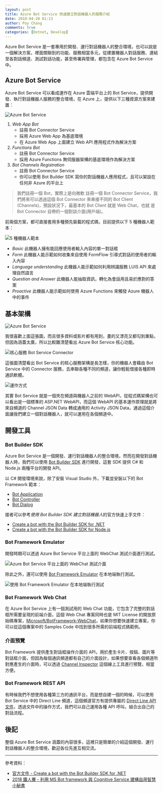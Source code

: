 ```yaml
---
layout: post
title: Azure Bot Service 快速建立對話機器人的服務介紹
date: 2018-04-20 01:13
author: Poy Chang
comments: true
categories: [Dotnet, Develop]
---
```

Azure Bot Service 是一套專用於開發、運行對話機器人的整合環境，也可以說是一個解決方案，裡面關聯到的功能、服務相當多元，從建置機器人對話服務、連結至各對話頻道、測試對話功能，甚至佈署與管理，都包含在 Azure Bot Service 中。

## Azure Bot Service

Azure Bot Service 可以看成運作在 Azure 雲端平台上的 Bot Service，提供開發、執行對話機器人服務的整合環境，在 Azure 上，提供以下三種資源方案來建置：

![Azure Bot Service](https://i.imgur.com/gaxn66h.png)

1. *Web App Bot*
	* 註冊 Bot Connector Service
	* 採用 Azure Web App 為基底環境
	* 在 Azure Web App 上面建立 Web API 應用程式作為解決方案
2. *Functions Bot*
	* 註冊 Bot Connector Service
	* 採用 Azure Functions 無伺服器架構的基底環境作為解決方案
3. *Bot Channels Registration*
	* 註冊 Bot Connector Service
	* 你可以使用 Bot Builder SDK 寫你的對話機器人應用程式，且可以架設在任何非 Azure 的平台上

>我們註冊一個 Bot，實際上是向微軟 註冊一個 Bot Connector Service，我們將來可以透過這個 Bot Connector 來串接不同的 Bot Client (Channels)，預設狀況下，最基本的 Bot Client 就是 Web Chat，也就 是 Bot Connector 自帶的一個對談介面(用戶端)。

前兩個方案，都可直接套用多種預先裝載的程式碼，目前提供以下 5 種機器人範本：

![5 種機器人範本](https://i.imgur.com/zt9sPN1.png)

* *Basic* 此機器人擁有能回應使用者輸入內容的單一對話框
* *Form* 此機器人能示範如何收集來自使用 FormFlow 引導式對話的使用者的輸入內容
* *Language understanding* 此機器人能示範如何利用辨識服務 LUIS API 來處理自然語言
* *Question and Answer* 此機器人能抽取資訊，轉化為會話用且易於應對的答案
* *Proactive* 此機器人能示範如何使用 Azure Functions 來觸發 Azure 機器人中的事件

## 基本架構

![Azure Bot Service](https://i.imgur.com/l2hM5TN.png)

我很喜歡上面這張圖，而且很多資料或影片都有用到，畫的又漂亮又都勾到重點，但因為涵蓋太廣，所以比較難清楚看出 Azure Bot Service 核心功能。

![核心服務 Bot Service Connector](https://i.imgur.com/kKR2xe6.png)

這張圖清楚看出 Bot Service 的核心服務架構是長怎樣，你的機器人會藉由 Bot Service 中的 Connector 服務，去串聯各種不同的頻道，讓你輕鬆借接各種即時通訊軟體。

![運作方式](https://i.imgur.com/0IcJ7Lm.gif)

其實 Bot Service 就是一個夾在頻道與機器人之前的 WebAPI，從程式碼架構也可以看出是一個標準的 ASP.NET WebAPI，而這個 WebAPI 的基本運作原理就是將來自頻道的 Channel JSON Data 轉成通用的 Activity JSON Data，通過這個介面讓我們建立一個對話機器人，就可以運用在各個頻道中。

## 開發工具

### Bot Builder SDK

Azure Bot Service 是一個開發、運行對話機器人的整合環境，然而在開發對話機器人時，我們可以使用 [Bot Builder SDK](https://github.com/Microsoft/BotBuilder) 進行開發，這套 SDK 提供 C# 和 Node.js 兩種平台的開發 API。

以 C# 開發環境來說，除了安裝 Visual Studio 外，下載並安裝以下的 Bot Framework 範本：

* [Bot Application](http://aka.ms/bf-bc-vstemplate)
* [Bot Controller](http://aka.ms/bf-bc-vscontrollertemplate)
* [Bot Dialog](http://aka.ms/bf-bc-vsdialogtemplate)

接者可以參考*使用 Bot Builder SDK 建立對話機器人*的官方快速上手文件：

* [Create a bot with the Bot Builder SDK for .NET](https://docs.microsoft.com/en-us/bot-framework/dotnet/bot-builder-dotnet-quickstart)
* [Create a bot with the Bot Builder SDK for Node.js](https://docs.microsoft.com/en-us/azure/bot-service/nodejs/bot-builder-nodejs-quickstart)

### Bot Framework Emulator

開發時期可以透過 Azure Bot Service 平台上面的 WebChat 測試介面進行測試。

![Azure Bot Service 平台上面的 WebChat 測試介面](https://i.imgur.com/FUYCTtl.png)

除此之外，還可以使用 [Bot Framework Emulator](https://github.com/Microsoft/BotFramework-Emulator) 在本地端執行測試。

![使用 Bot Framework Emulator 在本地端執行測試](https://i.imgur.com/qrIj8jH.png)

### Bot Framework Web Chat

在 Azure Bot Service 上有一個測試用的 Web Chat 功能，它包含了完整的對話框所需要呈現的前端介面，這個 Web Chat 專案同時也是 MIT License 的開放原始碼專案，[Microsoft/BotFramework-WebChat](https://github.com/Microsoft/BotFramework-WebChat)，如果你想要快速建立專案，你可以從這個專案中的 Samples Code 中找到很多所需的前端程式碼範例。

### 介面預覽

Bot Framework 提供產生對話框操作介面的 API，用於產生卡片、按鈕、圖片等對話框介面，但因為每個通訊頻道都有自己的介面設計，如果想要查看各個頻道所對應產生的介面時，可以透過 [Channel Inspector](https://docs.botframework.com/en-us/channel-inspector/channels/WebChat/) 這個線上工具進行預覽，相當方便。

### Bot Framework REST API

有時候我們不想使用各種第三方的通訊平台，而是想自建一個的時候，可以使用 Bot Service 中的 Direct Line 頻道，這個頻道官方有提供專屬的 [Direct Line API 文件](https://docs.microsoft.com/en-us/azure/bot-service/rest-api/bot-framework-rest-direct-line-3-0-concepts)，透過文件中的操作方式，我們可以自己運用各種 API 呼叫，組合出自己的對話流程。

## 後記

整個 Azure Bot Service 涵蓋的內容很多，這裡只是簡單的介紹這個開發、運行對話機器人的整合環境，歡迎各位先進互相交流。

----------

參考資料：

* [官方文件 - Create a bot with the Bot Builder SDK for .NET](https://docs.microsoft.com/en-us/bot-framework/dotnet/bot-builder-dotnet-quickstart)
* [2018 鐵人賽 - 利用 MS Bot framework 與 Cognitive Service 建構自用智慧小秘書](https://ithelp.ithome.com.tw/users/20091494/ironman/1411)
